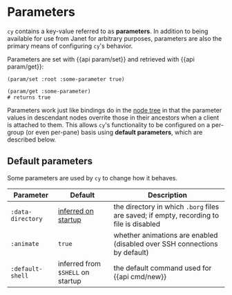 # Parameters

`cy` contains a key-value referred to as **parameters**. In addition to being available for use from Janet for arbitrary purposes, parameters are also the primary means of configuring `cy`'s behavior.

Parameters are set with {{api param/set}} and retrieved with {{api param/get}}:

```janet
(param/set :root :some-parameter true)

(param/get :some-parameter)
# returns true
```

Parameters work just like bindings do in the [node tree](./groups-and-panes.md#the-node-tree) in that the parameter values in descendant nodes overrite those in their ancestors when a client is attached to them. This allows `cy`'s functionality to be configured on a per-group (or even per-pane) basis using **default parameters**, which are described below.

## Default parameters

Some parameters are used by `cy` to change how it behaves.

| Parameter        | Default                                                                   | Description                                                                             |
| ---------------- | ------------------------------------------------------------------------- | --------------------------------------------------------------------------------------- |
| `:data-directory`      | [inferred on startup](replay-mode.md#recording-terminal-sessions-to-disk) | the directory in which `.borg` files are saved; if empty, recording to file is disabled |
| `:animate`       | `true`                                                                    | whether animations are enabled (disabled over SSH connections by default)               |
| `:default-shell` | inferred from `$SHELL` on startup                                         | the default command used for {{api cmd/new}}                                            |
